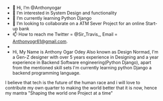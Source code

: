 - 👋 Hi, I’m @Anthonyogar
- 👀 I’m interested in System Design and functionality
- 🌱 I’m currently learning Python Django
- 💞️ I’m looking to collaborate on a ATM Sever Project for an online Start-up bank
- 📫 How to reach me Twitter = @Sir_Travis_, Email = Anthonyogr61@gmail.com.
- 
- Hi, My Name is Anthony Ogar Odey Also known as Design Normad, I'm a Gen-Z designer with over 5 years experience in Designing and a year experience in Backend Software engineering(Python Django), apart from the mentioned skill sets I'm currently learning python Django a backend programming language.

I believe that tech is the future of the human race and i will love to contribute my own quarter to making the world better that it is now, hence my mantra 
"Shaping the world one Project at a time"

<!---
Anthonyogar/Anthonyogar is a ✨ special ✨ repository because its `README.md` (this file) appears on your GitHub profile.
You can click the Preview link to take a look at your changes.
--->
